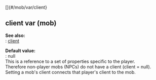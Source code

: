[]{#/mob/var/client}    
## client var (mob)    
**See also:**    
:   [client](/ref/client)    
<!-- -->    
**Default value:**    
:   null    
This is a reference to a set of properties specific to the player.    
Therefore non-player mobs (NPCs) do not have a client (client = null).    
Setting a mob\'s client connects that player\'s client to the mob.  